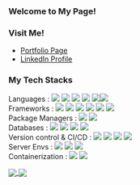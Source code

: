 ### Welcome to My Page! 

### Visit Me!

<ul>
 <li><a href="https://blessseeker.github.io" target="_blank">Portfolio Page</a></li>
 <li><a href="https://linkedin.com/in/kamaludin-khoir/" target="_blank">LinkedIn Profile</a></li>
</ul>

### My Tech Stacks

Languages : ![](https://img.shields.io/badge/-html-informational?style=flat&logo=html5&logoColor=white&color=2bbc8a) ![](https://img.shields.io/badge/-css-informational?style=flat&logo=css3&logoColor=white&color=2bbc8a) ![](https://img.shields.io/badge/-javascript-informational?style=flat&logo=javascript&logoColor=white&color=2bbc8a) ![](https://img.shields.io/badge/-php-informational?style=flat&logo=php&logoColor=white&color=2bbc8a) ![](https://img.shields.io/badge/-java-informational?style=flat&logo=java&logoColor=white&color=2bbc8a)![](https://img.shields.io/badge/-python-informational?style=flat&logo=python&logoColor=white&color=2bbc8a)
<br> Frameworks : ![](https://img.shields.io/badge/-bootstrap-informational?style=flat&logo=bootstrap&logoColor=white&color=2bbc8a)  ![](https://img.shields.io/badge/-jquery-informational?style=flat&logo=jquery&logoColor=white&color=2bbc8a) ![](https://img.shields.io/badge/-codeigniter-informational?style=flat&logo=codeigniter&logoColor=white&color=2bbc8a) ![](https://img.shields.io/badge/-laravel-informational?style=flat&logo=laravel&logoColor=white&color=2bbc8a) ![](https://img.shields.io/badge/-hapijs-informational?style=flat&logo=hapi.js&logoColor=white&color=2bbc8a) ![](https://img.shields.io/badge/-express-informational?style=flat&logo=expressjs&logoColor=white&color=2bbc8a)
<br> Package Managers : ![](https://img.shields.io/badge/-composer-informational?style=flat&logo=composer&logoColor=white&color=2bbc8a) ![](https://img.shields.io/badge/-npm-informational?style=flat&logo=npm&logoColor=white&color=2bbc8a)
<br> Databases : ![](https://img.shields.io/badge/-mysql-informational?style=flat&logo=mysql&logoColor=white&color=2bbc8a) ![](https://img.shields.io/badge/-mariadb-informational?style=flat&logo=mariadb&logoColor=white&color=2bbc8a) ![](https://img.shields.io/badge/-postgres-informational?style=flat&logo=postgresql&logoColor=white&color=2bbc8a) ![](https://img.shields.io/badge/-mongodb-informational?style=flat&logo=mongodb&logoColor=white&color=2bbc8a)
<br> Version control & CI/CD : ![](https://img.shields.io/badge/-git-informational?style=flat&logo=git&logoColor=white&color=2bbc8a) ![](https://img.shields.io/badge/-github-informational?style=flat&logo=github&logoColor=white&color=2bbc8a)
 ![](https://img.shields.io/badge/-gitlab-informational?style=flat&logo=gitlab&logoColor=white&color=2bbc8a) ![](https://img.shields.io/badge/-heroku-informational?style=flat&logo=heroku&logoColor=white&color=2bbc8a)
 <br> Server Envs : ![](https://img.shields.io/badge/-apache-informational?style=flat&logo=apache&logoColor=white&color=2bbc8a) ![](https://img.shields.io/badge/-nginx-informational?style=flat&logo=nginx&logoColor=white&color=2bbc8a) ![](https://img.shields.io/badge/-nodejs-informational?style=flat&logo=nodejs.js&logoColor=white&color=2bbc8a)
 <br> Containerization : ![](https://img.shields.io/badge/-docker-informational?style=flat&logo=docker&logoColor=white&color=2bbc8a) ![](https://img.shields.io/badge/-kubernetes-informational?style=flat&logo=kubernetes&logoColor=white&color=2bbc8a)




<a href="https://github.com/blessseeker/">
  <img align="center" src="https://github-readme-stats.vercel.app/api/top-langs/?username=blessseeker&layout=compact)](https://github.com/blessseeker/github-readme-stats" />
</a>
<a href="https://github.com/blessseeker/">
  <img align="center" src="https://github-readme-stats.vercel.app/api?username=blessseeker&show_icons=true&theme=onedark" />
</a>
<!--
**blessseeker/blessseeker** is a ✨ _special_ ✨ repository because its `README.md` (this file) appears on your GitHub profile.

Here are some ideas to get you started:

- 🔭 I’m currently working on ...
- 🌱 I’m currently learning ...
- 👯 I’m looking to collaborate on ...
- 🤔 I’m looking for help with ...
- 💬 Ask me about ...
- 📫 How to reach me: ...
- 😄 Pronouns: ...
- ⚡ Fun fact: ...
-->

